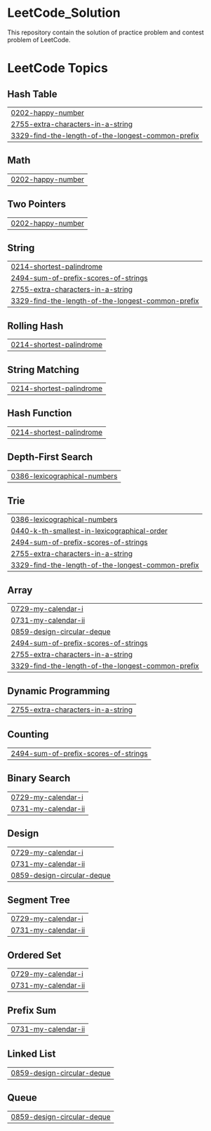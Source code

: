 # LeetCode_Solution
This repository contain the solution of practice problem and contest problem of LeetCode.

<!---LeetCode Topics Start-->
# LeetCode Topics
## Hash Table
|  |
| ------- |
| [0202-happy-number](https://github.com/Deepak1609/LeetCode_Solution/tree/master/0202-happy-number) |
| [2755-extra-characters-in-a-string](https://github.com/Deepak1609/LeetCode_Solution/tree/master/2755-extra-characters-in-a-string) |
| [3329-find-the-length-of-the-longest-common-prefix](https://github.com/Deepak1609/LeetCode_Solution/tree/master/3329-find-the-length-of-the-longest-common-prefix) |
## Math
|  |
| ------- |
| [0202-happy-number](https://github.com/Deepak1609/LeetCode_Solution/tree/master/0202-happy-number) |
## Two Pointers
|  |
| ------- |
| [0202-happy-number](https://github.com/Deepak1609/LeetCode_Solution/tree/master/0202-happy-number) |
## String
|  |
| ------- |
| [0214-shortest-palindrome](https://github.com/Deepak1609/LeetCode_Solution/tree/master/0214-shortest-palindrome) |
| [2494-sum-of-prefix-scores-of-strings](https://github.com/Deepak1609/LeetCode_Solution/tree/master/2494-sum-of-prefix-scores-of-strings) |
| [2755-extra-characters-in-a-string](https://github.com/Deepak1609/LeetCode_Solution/tree/master/2755-extra-characters-in-a-string) |
| [3329-find-the-length-of-the-longest-common-prefix](https://github.com/Deepak1609/LeetCode_Solution/tree/master/3329-find-the-length-of-the-longest-common-prefix) |
## Rolling Hash
|  |
| ------- |
| [0214-shortest-palindrome](https://github.com/Deepak1609/LeetCode_Solution/tree/master/0214-shortest-palindrome) |
## String Matching
|  |
| ------- |
| [0214-shortest-palindrome](https://github.com/Deepak1609/LeetCode_Solution/tree/master/0214-shortest-palindrome) |
## Hash Function
|  |
| ------- |
| [0214-shortest-palindrome](https://github.com/Deepak1609/LeetCode_Solution/tree/master/0214-shortest-palindrome) |
## Depth-First Search
|  |
| ------- |
| [0386-lexicographical-numbers](https://github.com/Deepak1609/LeetCode_Solution/tree/master/0386-lexicographical-numbers) |
## Trie
|  |
| ------- |
| [0386-lexicographical-numbers](https://github.com/Deepak1609/LeetCode_Solution/tree/master/0386-lexicographical-numbers) |
| [0440-k-th-smallest-in-lexicographical-order](https://github.com/Deepak1609/LeetCode_Solution/tree/master/0440-k-th-smallest-in-lexicographical-order) |
| [2494-sum-of-prefix-scores-of-strings](https://github.com/Deepak1609/LeetCode_Solution/tree/master/2494-sum-of-prefix-scores-of-strings) |
| [2755-extra-characters-in-a-string](https://github.com/Deepak1609/LeetCode_Solution/tree/master/2755-extra-characters-in-a-string) |
| [3329-find-the-length-of-the-longest-common-prefix](https://github.com/Deepak1609/LeetCode_Solution/tree/master/3329-find-the-length-of-the-longest-common-prefix) |
## Array
|  |
| ------- |
| [0729-my-calendar-i](https://github.com/Deepak1609/LeetCode_Solution/tree/master/0729-my-calendar-i) |
| [0731-my-calendar-ii](https://github.com/Deepak1609/LeetCode_Solution/tree/master/0731-my-calendar-ii) |
| [0859-design-circular-deque](https://github.com/Deepak1609/LeetCode_Solution/tree/master/0859-design-circular-deque) |
| [2494-sum-of-prefix-scores-of-strings](https://github.com/Deepak1609/LeetCode_Solution/tree/master/2494-sum-of-prefix-scores-of-strings) |
| [2755-extra-characters-in-a-string](https://github.com/Deepak1609/LeetCode_Solution/tree/master/2755-extra-characters-in-a-string) |
| [3329-find-the-length-of-the-longest-common-prefix](https://github.com/Deepak1609/LeetCode_Solution/tree/master/3329-find-the-length-of-the-longest-common-prefix) |
## Dynamic Programming
|  |
| ------- |
| [2755-extra-characters-in-a-string](https://github.com/Deepak1609/LeetCode_Solution/tree/master/2755-extra-characters-in-a-string) |
## Counting
|  |
| ------- |
| [2494-sum-of-prefix-scores-of-strings](https://github.com/Deepak1609/LeetCode_Solution/tree/master/2494-sum-of-prefix-scores-of-strings) |
## Binary Search
|  |
| ------- |
| [0729-my-calendar-i](https://github.com/Deepak1609/LeetCode_Solution/tree/master/0729-my-calendar-i) |
| [0731-my-calendar-ii](https://github.com/Deepak1609/LeetCode_Solution/tree/master/0731-my-calendar-ii) |
## Design
|  |
| ------- |
| [0729-my-calendar-i](https://github.com/Deepak1609/LeetCode_Solution/tree/master/0729-my-calendar-i) |
| [0731-my-calendar-ii](https://github.com/Deepak1609/LeetCode_Solution/tree/master/0731-my-calendar-ii) |
| [0859-design-circular-deque](https://github.com/Deepak1609/LeetCode_Solution/tree/master/0859-design-circular-deque) |
## Segment Tree
|  |
| ------- |
| [0729-my-calendar-i](https://github.com/Deepak1609/LeetCode_Solution/tree/master/0729-my-calendar-i) |
| [0731-my-calendar-ii](https://github.com/Deepak1609/LeetCode_Solution/tree/master/0731-my-calendar-ii) |
## Ordered Set
|  |
| ------- |
| [0729-my-calendar-i](https://github.com/Deepak1609/LeetCode_Solution/tree/master/0729-my-calendar-i) |
| [0731-my-calendar-ii](https://github.com/Deepak1609/LeetCode_Solution/tree/master/0731-my-calendar-ii) |
## Prefix Sum
|  |
| ------- |
| [0731-my-calendar-ii](https://github.com/Deepak1609/LeetCode_Solution/tree/master/0731-my-calendar-ii) |
## Linked List
|  |
| ------- |
| [0859-design-circular-deque](https://github.com/Deepak1609/LeetCode_Solution/tree/master/0859-design-circular-deque) |
## Queue
|  |
| ------- |
| [0859-design-circular-deque](https://github.com/Deepak1609/LeetCode_Solution/tree/master/0859-design-circular-deque) |
<!---LeetCode Topics End-->